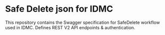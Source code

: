 # Safe Delete json for IDMC
This repository contains the Swagger specification for SafeDelete workflow used in IDMC.
Defines REST V2 API endpoints & authentication.
